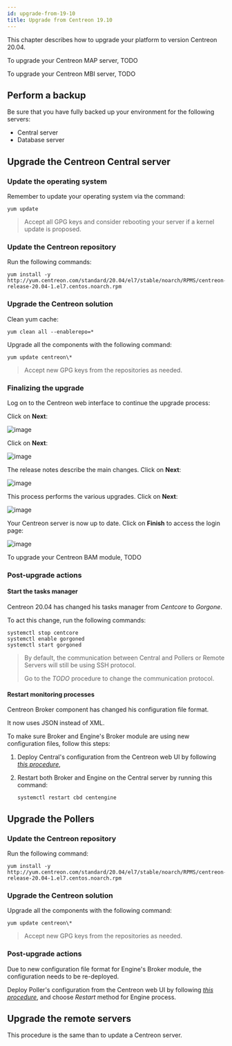 ```yaml
---
id: upgrade-from-19-10
title: Upgrade from Centreon 19.10
---
```


This chapter describes how to upgrade your platform to version Centreon 20.04.

To upgrade your Centreon MAP server, TODO

To upgrade your Centreon MBI server, TODO

## Perform a backup

Be sure that you have fully backed up your environment for the following
servers:

- Central server
- Database server

## Upgrade the Centreon Central server

### Update the operating system

Remember to update your operating system via the command:

```shell
yum update
```

> Accept all GPG keys and consider rebooting your server if a kernel update is
> proposed.

### Update the Centreon repository

Run the following commands:

```shell
yum install -y http://yum.centreon.com/standard/20.04/el7/stable/noarch/RPMS/centreon-release-20.04-1.el7.centos.noarch.rpm
```

### Upgrade the Centreon solution

Clean yum cache:

```shell
yum clean all --enablerepo=*
```

Upgrade all the components with the following command:

```shell
yum update centreon\*
```

> Accept new GPG keys from the repositories as needed.

### Finalizing the upgrade

Log on to the Centreon web interface to continue the upgrade process:

Click on **Next**:

![image](../../assets/upgrade/web_update_1.png)

Click on **Next**:

![image](../../assets/upgrade/web_update_2.png)

The release notes describe the main changes. Click on **Next**:

![image](../../assets/upgrade/web_update_3.png)

This process performs the various upgrades. Click on **Next**:

![image](../../assets/upgrade/web_update_4.png)

Your Centreon server is now up to date. Click on **Finish** to access the login
page:

![image](../../assets/upgrade/web_update_5.png)

To upgrade your Centreon BAM module, TODO

### Post-upgrade actions

#### Start the tasks manager

Centreon 20.04 has changed his tasks manager from *Centcore* to *Gorgone*.

To act this change, run the following commands:

```shell
systemctl stop centcore
systemctl enable gorgoned
systemctl start gorgoned
```

> By default, the communication between Central and Pollers or Remote Servers
> will still be using SSH protocol.
>
> Go to the *TODO* procedure to change the communication protocol.

#### Restart monitoring processes

Centreon Broker component has changed his configuration file format.

It now uses JSON instead of XML.

To make sure Broker and Engine's Broker module are using new configuration files,
follow this steps:

1. Deploy Central's configuration from the Centreon web UI by following
*[this procedure](../monitoring/deploy.html)*,
2. Restart both Broker and Engine on the Central server by running this
command:

    ```shell
    systemctl restart cbd centengine
    ```

## Upgrade the Pollers

### Update the Centreon repository

Run the following command:

```shell
yum install -y http://yum.centreon.com/standard/20.04/el7/stable/noarch/RPMS/centreon-release-20.04-1.el7.centos.noarch.rpm
```

### Upgrade the Centreon solution

Upgrade all the components with the following command:

```shell
yum update centreon\*
```

> Accept new GPG keys from the repositories as needed.

### Post-upgrade actions

Due to new configuration file format for Engine's Broker module, the
configuration needs to be re-deployed.

Deploy Poller's configuration from the Centreon web UI by following
*[this procedure](../monitoring/deploy.html)*, and choose *Restart* method for Engine process.

## Upgrade the remote servers

This procedure is the same than to update a Centreon server.
